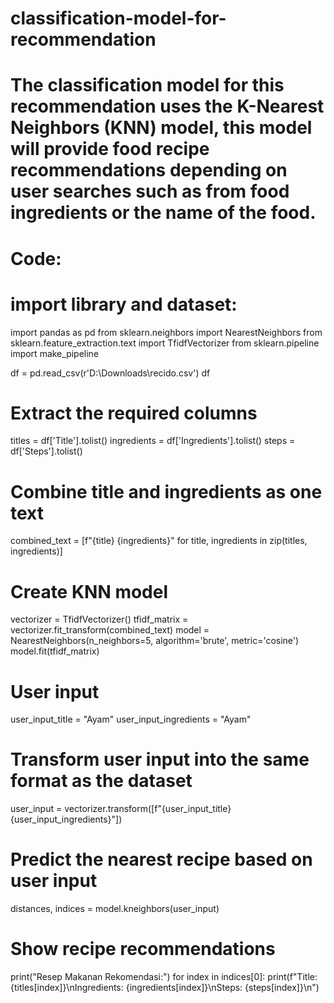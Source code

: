 # **classification-model-for-recommendation**
# The classification model for this recommendation uses the K-Nearest Neighbors (KNN) model, this model will provide food recipe recommendations depending on user searches such as from food ingredients or the name of the food.

# **Code:**
# import library and dataset:
import pandas as pd
from sklearn.neighbors import NearestNeighbors
from sklearn.feature_extraction.text import TfidfVectorizer
from sklearn.pipeline import make_pipeline

df = pd.read_csv(r'D:\Downloads\recido.csv')
df

# Extract the required columns
titles = df['Title'].tolist()
ingredients = df['Ingredients'].tolist()
steps = df['Steps'].tolist()

# Combine title and ingredients as one text
combined_text = [f"{title} {ingredients}" for title, ingredients in zip(titles, ingredients)]

# Create KNN model
vectorizer = TfidfVectorizer()
tfidf_matrix = vectorizer.fit_transform(combined_text)
model = NearestNeighbors(n_neighbors=5, algorithm='brute', metric='cosine')
model.fit(tfidf_matrix)

# User input
user_input_title = "Ayam"
user_input_ingredients = "Ayam"

# Transform user input into the same format as the dataset
user_input = vectorizer.transform([f"{user_input_title} {user_input_ingredients}"])

# Predict the nearest recipe based on user input
distances, indices = model.kneighbors(user_input)

# Show recipe recommendations
print("Resep Makanan Rekomendasi:")
for index in indices[0]:
    print(f"Title: {titles[index]}\nIngredients: {ingredients[index]}\nSteps: {steps[index]}\n")
